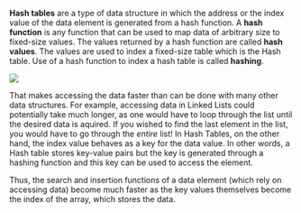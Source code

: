 <!--title={ Hash Tables }-->

<!--badges={Algorithms:10}-->

<!--concepts={Hash Tables, Hash Functions}-->

**Hash tables** are a type of data structure in which the address or the index value of the data element is generated from a hash function. A **hash function** is any function that can be used to map data of arbitrary size to fixed-size values. The values returned by a hash function are called **hash values**. The values are used to index a fixed-size table which is the Hash table. Use of a hash function to index a hash table is called **hashing**.

![](https://upload.wikimedia.org/wikipedia/commons/thumb/5/58/Hash_table_4_1_1_0_0_1_0_LL.svg/480px-Hash_table_4_1_1_0_0_1_0_LL.svg.png)

That makes accessing the data faster than can be done with many other data structures. For example, accessing data in Linked Lists could potentially take much longer, as one would have to loop through the list until the desired data is aquired. If you wished to find the last element in the list, you would have to go through the *entire* list! In Hash Tables, on the other hand, the index value behaves as a key for the data value. In other words, a Hash table stores key-value pairs but the key is generated through a hashing function and this key can be used to access the element.

Thus, the search and insertion functions of a data element (which rely on accessing data) become much faster as the key values themselves become the index of the array, which stores the data.
